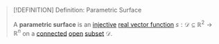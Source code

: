 >[!DEFINITION] Definition: Parametric Surface
>
>A **parametric surface** is an [injective](../../../Functions/Types%20of%20Functions/Injection.md) [real vector function](../../Real%20Vector%20Functions/Real%20Vector%20Function.md) $s: \mathcal{D} \subseteq \mathbb{R}^2 \to \mathbb{R}^n$ on a [connected](../../The%20Topology%20of%20Euclidean%20Space.md) [open](../../The%20Topology%20of%20Euclidean%20Space.md) [subset](../../../../Set%20Theory/index.md) $\mathcal{D}$.
>